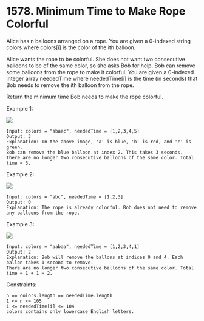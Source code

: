 # 1578. Minimum Time to Make Rope Colorful

Alice has n balloons arranged on a rope. You are given a 0-indexed string colors where colors[i] is the color of the ith balloon.

Alice wants the rope to be colorful. She does not want two consecutive balloons to be of the same color, so she asks Bob for help. Bob can remove some balloons from the rope to make it colorful. You are given a 0-indexed integer array neededTime where neededTime[i] is the time (in seconds) that Bob needs to remove the ith balloon from the rope.

Return the minimum time Bob needs to make the rope colorful.

 

Example 1:

![](https://assets.leetcode.com/uploads/2021/12/13/ballon1.jpg)

    Input: colors = "abaac", neededTime = [1,2,3,4,5]
    Output: 3
    Explanation: In the above image, 'a' is blue, 'b' is red, and 'c' is green.
    Bob can remove the blue balloon at index 2. This takes 3 seconds.
    There are no longer two consecutive balloons of the same color. Total time = 3.

Example 2:

![](https://assets.leetcode.com/uploads/2021/12/13/balloon2.jpg)

    Input: colors = "abc", neededTime = [1,2,3]
    Output: 0
    Explanation: The rope is already colorful. Bob does not need to remove any balloons from the rope.

Example 3:

![](https://assets.leetcode.com/uploads/2021/12/13/balloon3.jpg)

    Input: colors = "aabaa", neededTime = [1,2,3,4,1]
    Output: 2
    Explanation: Bob will remove the ballons at indices 0 and 4. Each ballon takes 1 second to remove.
    There are no longer two consecutive balloons of the same color. Total time = 1 + 1 = 2.

 

Constraints:

    n == colors.length == neededTime.length
    1 <= n <= 105
    1 <= neededTime[i] <= 104
    colors contains only lowercase English letters.

